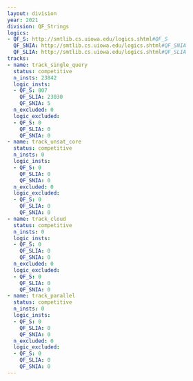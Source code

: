 ```yaml
---
layout: division
year: 2021
division: QF_Strings
logics: 
- QF_S: http://smtlib.cs.uiowa.edu/logics.shtml#QF_S
  QF_SNIA: http://smtlib.cs.uiowa.edu/logics.shtml#QF_SNIA
  QF_SLIA: http://smtlib.cs.uiowa.edu/logics.shtml#QF_SLIA
tracks:
- name: track_single_query
  status: competitive
  n_insts: 23842
  logic_insts:
  - QF_S: 807
    QF_SLIA: 23030
    QF_SNIA: 5
  n_excluded: 0
  logic_excluded:
  - QF_S: 0
    QF_SLIA: 0
    QF_SNIA: 0
- name: track_unsat_core
  status: competitive
  n_insts: 0
  logic_insts:
  - QF_S: 0
    QF_SLIA: 0
    QF_SNIA: 0
  n_excluded: 0
  logic_excluded:
  - QF_S: 0
    QF_SLIA: 0
    QF_SNIA: 0
- name: track_cloud
  status: competitive
  n_insts: 0
  logic_insts:
  - QF_S: 0
    QF_SLIA: 0
    QF_SNIA: 0
  n_excluded: 0
  logic_excluded:
  - QF_S: 0
    QF_SLIA: 0
    QF_SNIA: 0
- name: track_parallel
  status: competitive
  n_insts: 0
  logic_insts:
  - QF_S: 0
    QF_SLIA: 0
    QF_SNIA: 0
  n_excluded: 0
  logic_excluded:
  - QF_S: 0
    QF_SLIA: 0
    QF_SNIA: 0
---
```


